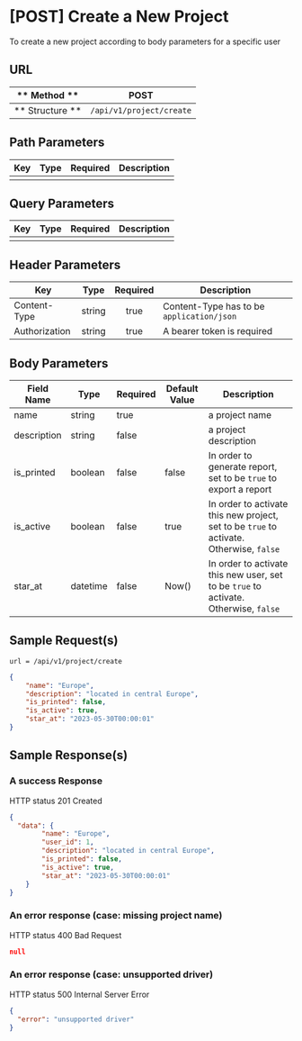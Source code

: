 # [POST] Create a New Project  

To create a new project according to body parameters for a specific user

## URL

| ** Method **    | POST                       | 
| --------------- | -------------------------- | 
| ** Structure ** | `/api/v1/project/create`   |


## Path Parameters

| Key       | Type      | Required     | Description                     |
| --------- | :-------: | :----------: | ------------------------------- |
|           |           |              |                                 |


## Query Parameters

| Key                | Type      | Required  | Description                   |
| ------------------ | :-------: | :-------: | ----------------------------- |
|                    |           |           |                               |


## Header Parameters

| Key                 | Type       | Required  | Description                                 |
| ------------------- | :--------: | :-------: | ------------------------------------------- |
| Content-Type        | string     | true      | Content-Type has to be `application/json`   |
| Authorization       | string     | true      | A bearer token is required                  |


## Body Parameters

| Field Name   | Type     | Required | Default Value   |  Description                                                                            |
| ------------ | -------- | -------- | --------------- | --------------------------------------------------------------------------------------- |
| name         | string   | true     |                 | a project name                                                                          |
| description  | string   | false    |                 | a project description                                                                   |
| is_printed   | boolean  | false    | false           | In order to generate report, set to be `true` to export a report                        |
| is_active    | boolean  | false    | true            | In order to activate this new project, set to be `true` to activate. Otherwise, `false` |
| star_at      | datetime | false    | Now()           | In order to activate this new user, set to be `true` to activate. Otherwise, `false`    |


## Sample Request(s) 
```
url = /api/v1/project/create
```
```json
{
    "name": "Europe",
    "description": "located in central Europe",
    "is_printed": false,
    "is_active": true,
    "star_at": "2023-05-30T00:00:01"
}
```

## Sample Response(s)
### A success Response
HTTP status 201 Created
```json
{
  "data": {
        "name": "Europe",
        "user_id": 1,
        "description": "located in central Europe",
        "is_printed": false,
        "is_active": true,
        "star_at": "2023-05-30T00:00:01"
    }
}
```

### An error response (case: missing project name)
HTTP status 400 Bad Request
```json
null
```

### An error response (case: unsupported driver)
HTTP status 500 Internal Server Error
```json
{
  "error": "unsupported driver"
}
```
